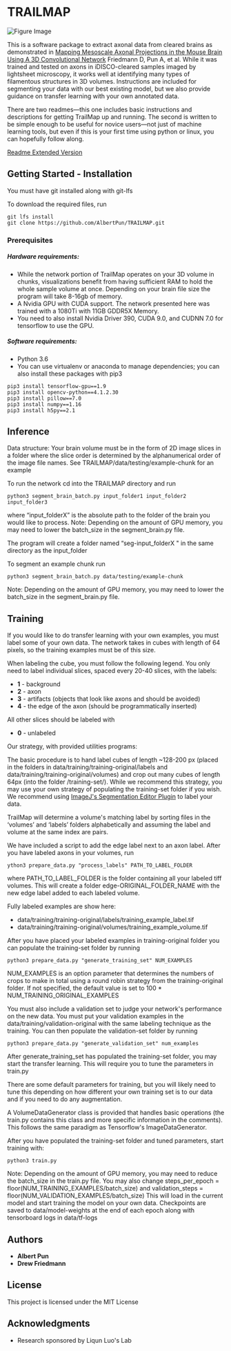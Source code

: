 
# TRAILMAP

![Figure Image](https://www.biorxiv.org/content/biorxiv/early/2019/10/21/812644/F3.large.jpg?width=800&height=600&carousel=1)

This is a software package to extract axonal data from cleared brains as demonstrated in [Mapping Mesoscale Axonal Projections in the Mouse Brain Using A 3D Convolutional Network](https://www.biorxiv.org/content/10.1101/812644v1.full) Friedmann D, Pun A, et al. While it was trained and tested on axons in iDISCO-cleared samples imaged by lightsheet microscopy, it works well at identifying many types of filamentous structures in 3D volumes. Instructions are included for segmenting your data with our best existing model, but we also provide guidance on transfer learning with your own annotated data.

There are two readmes—this one includes basic instructions and descriptions for getting TrailMap up and running. The second is written to be simple enough to be useful for novice users—not just of machine learning tools, but even if this is your first time using python or linux, you can hopefully follow along. 

[Readme Extended Version](../master/README-EXTENDED.md)

## Getting Started - Installation

You must have git installed along with git-lfs

To download the required files, run
```
git lfs install
git clone https://github.com/AlbertPun/TRAILMAP.git
```

### Prerequisites

##### Hardware requirements:
* While the network portion of TrailMap operates on your 3D volume in chunks, visualizations benefit from having sufficient RAM to hold the whole sample volume at once. Depending on your brain file size the program will take 8-16gb of memory.
* A Nvidia GPU with CUDA support. The network presented here was trained with a 1080Ti with 11GB GDDR5X Memory. 
* You need to also install Nvidia Driver 390, CUDA 9.0, and CUDNN 7.0 for tensorflow to use the GPU.  

##### Software requirements:
* Python 3.6
* You can use virtualenv or anaconda to manage dependencies; you can also install these packages with pip3
```
pip3 install tensorflow-gpu==1.9
pip3 install opencv-python==4.1.2.30
pip3 install pillow==7.0
pip3 install numpy==1.16
pip3 install h5py==2.1
```

## Inference

Data structure: Your brain volume must be in the form of 2D image slices in a folder where the slice order is determined by the alphanumerical order of the image file names. See TRAILMAP/data/testing/example-chunk for an example

To run the network cd into the TRAILMAP directory and run 
```
python3 segment_brain_batch.py input_folder1 input_folder2 input_folder3 
```

where “input_folderX” is the absolute path to the folder of the brain you would like to process. Note: Depending on the amount of GPU memory, you may need to lower the batch_size in the segment_brain.py file.

The program will create a folder named “seg-input_folderX " in the same directory as the input_folder

To segment an example chunk run
```
python3 segment_brain_batch.py data/testing/example-chunk
```
Note: Depending on the amount of GPU memory, you may need to lower the batch_size in the segment_brain.py file.

## Training

If you would like to do transfer learning with your own examples, you must label some of your own data. The network takes in cubes with length of 64 pixels, so the training examples must be of this size. 

When labeling the cube, you must follow the following legend. You only need to label individual slices, spaced every 20-40 slices, with the labels:
* **1** - background
* **2** - axon
* **3** - artifacts (objects that look like axons and should be avoided)
* **4** - the edge of the axon (should be programmatically inserted)

All other slices should be labeled with 
* **0** - unlabeled 

Our strategy, with provided utilities programs: 

The basic procedure is to hand label cubes of length ~128-200 px (placed in the folders in data/training/training-original/labels and data/training/training-original/volumes) and crop out many cubes of length 64px (into the folder /training-set/). While we recommend this strategy, you may use your own strategy of populating the training-set folder if you wish. We recommend using [ImageJ's Segmentation Editor Plugin](https://imagej.net/Segmentation_Editor) to label your data.


TrailMap will determine a volume's matching label by sorting files in the ‘volumes’ and ‘labels’ folders alphabetically and assuming the label and volume at the same index are pairs.

We have included a script to add the edge label next to an axon label. After you have labeled axons in your volumes, run
```
ython3 prepare_data.py "process_labels" PATH_TO_LABEL_FOLDER
```

where PATH_TO_LABEL_FOLDER is the folder containing all your labeled tiff volumes. This will create a folder edge-ORIGINAL_FOLDER_NAME with the new edge label added to each labeled volume.

Fully labeled examples are show here:
* data/training/training-original/labels/training_example_label.tif
* data/training/training-original/volumes/training_example_volume.tif

After you have placed your labeled examples in training-original folder you can populate the training-set folder by running
```
python3 prepare_data.py "generate_training_set" NUM_EXAMPLES
```

NUM_EXAMPLES is an option parameter that determines the numbers of crops to make in total using a round robin strategy from the training-original folder. If not specified, the default value is set to 100 * NUM_TRAINING_ORIGINAL_EXAMPLES

You must also include a validation set to judge your network's performance on the new data. You must put your validation examples in the data/training/validation-original with the same labeling technique as the training. You can then populate the validation-set folder by running
```
python3 prepare_data.py "generate_validation_set" num_examples
```

After generate_training_set has populated the training-set folder, you may start the transfer learning. This will require you to tune the parameters in train.py

There are some default parameters for training, but you will likely need to tune this depending on how different your own training set is to our data and if you need to do any augmentation.

A VolumeDataGenerator class is provided that handles basic operations (the train.py contains this class and more specific information in the comments). This follows the same paradigm as Tensorflow's ImageDataGenerator.

After you have populated the training-set folder and tuned parameters, start training with:
```
python3 train.py
```

Note: Depending on the amount of GPU memory, you may need to reduce the batch_size in the train.py file. You may also change steps_per_epoch = floor(NUM_TRAINING_EXAMPLES/batch_size) and validation_steps = floor(NUM_VALIDATION_EXAMPLES/batch_size)
This will load in the current model and start training the model on your own data. Checkpoints are saved to data/model-weights at the end of each epoch along with tensorboard logs in data/tf-logs


## Authors

* **Albert Pun**
* **Drew Friedmann**

## License

This project is licensed under the MIT License

## Acknowledgments

* Research sponsored by Liqun Luo's Lab

